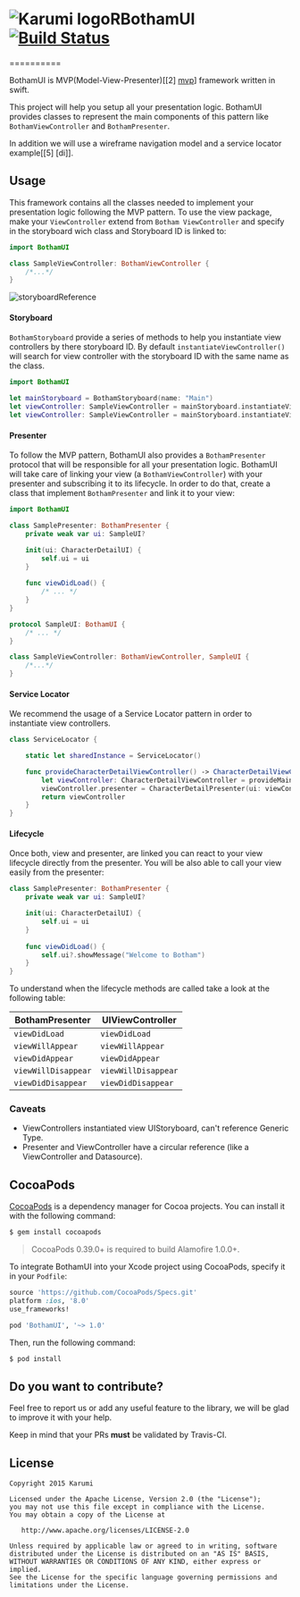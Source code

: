 # ![Karumi logo][karumilogo]RBothamUI [![Build Status](https://travis-ci.org/Karumi/BothamUI.svg?branch=ui-tests-and-travis-ci-support)](https://travis-ci.org/Karumi/BothamUI)
==========

BothamUI is MVP(Model-View-Presenter)[[2] [mvp]] framework written in swift.

This project will help you setup all your presentation logic. BothamUI provides classes to represent the main components of this pattern like ``BothamViewController`` and ``BothamPresenter``.

In addition we will use a wireframe navigation model and a service locator example[[5] [di]].

## Usage

This framework contains all the classes needed to implement your presentation logic following the MVP pattern. To use the view package, make your ``ViewController`` extend from ``Botham ViewController`` and specify in the storyboard wich class and Storyboard ID is linked to:

```swift
import BothamUI

class SampleViewController: BothamViewController {
    /*...*/
}
```
![storyboardReference]

#### Storyboard

`BothamStoryboard` provide a series of methods to help you instantiate view controllers by there storyboard ID. By default `instantiateViewController()` will search for view controller with the storyboard ID with the same name as the class.

```swift
import BothamUI

let mainStoryboard = BothamStoryboard(name: "Main")
let viewController: SampleViewController = mainStoryboard.instantiateViewController("SampleViewController")
let viewController: SampleViewController = mainStoryboard.instantiateViewController()
```

#### Presenter
To follow the MVP pattern, BothamUI also provides a ``BothamPresenter`` protocol that will be responsible for all your presentation logic. BothamUI will take care of linking your view (a ``BothamViewController``) with your presenter and subscribing it to its lifecycle. In order to do that, create a class that implement ``BothamPresenter`` and link it to your view:

```swift
import BothamUI

class SamplePresenter: BothamPresenter {
    private weak var ui: SampleUI?

    init(ui: CharacterDetailUI) {
        self.ui = ui
    }
    
    func viewDidLoad() {
        /* ... */
    }
}
```

```swift
protocol SampleUI: BothamUI {
	/* ... */
}
```
```swift
class SampleViewController: BothamViewController, SampleUI {
    /*...*/
}
```

#### Service Locator

We recommend the usage of a Service Locator pattern in order to instantiate view controllers.

```swift
class ServiceLocator {

    static let sharedInstance = ServiceLocator()

    func provideCharacterDetailViewController() -> CharacterDetailViewController {
        let viewController: CharacterDetailViewController = provideMainStoryboard().viewController()
        viewController.presenter = CharacterDetailPresenter(ui: viewController)
        return viewController
    }
}
```

#### Lifecycle

Once both, view and presenter, are linked you can react to your view lifecycle directly from the presenter. You will be also able to call your view easily from the presenter:

```swift
class SamplePresenter: BothamPresenter {
    private weak var ui: SampleUI?

    init(ui: CharacterDetailUI) {
        self.ui = ui
    }
    
    func viewDidLoad() {
        self.ui?.showMessage("Welcome to Botham")
    }
}
```

To understand when the lifecycle methods are called take a look at the following table:

| BothamPresenter       | UIViewController      |
| --------------------- |-----------------------|
| ``viewDidLoad``       | ``viewDidLoad``       |
| ``viewWillAppear``    | ``viewWillAppear``    |
| ``viewDidAppear``     | ``viewDidAppear ``    |
| ``viewWillDisappear`` | ``viewWillDisappear`` |
| ``viewDidDisappear``  | ``viewDidDisappear``  |


### Caveats

* ViewControllers instantiated view UIStoryboard, can't reference Generic Type.
* Presenter and ViewController have a circular reference (like a ViewController and Datasource).



## CocoaPods

[CocoaPods](http://cocoapods.org) is a dependency manager for Cocoa projects. You can install it with the following command:

```bash
$ gem install cocoapods
```

> CocoaPods 0.39.0+ is required to build Alamofire 1.0.0+.

To integrate BothamUI into your Xcode project using CocoaPods, specify it in your `Podfile`:

```ruby
source 'https://github.com/CocoaPods/Specs.git'
platform :ios, '8.0'
use_frameworks!

pod 'BothamUI', '~> 1.0'
```

Then, run the following command:

```bash
$ pod install
```

Do you want to contribute?
--------------------------

Feel free to report us or add any useful feature to the library, we will be glad to improve it with your help.

Keep in mind that your PRs **must** be validated by Travis-CI.

License
-------

    Copyright 2015 Karumi

    Licensed under the Apache License, Version 2.0 (the "License");
    you may not use this file except in compliance with the License.
    You may obtain a copy of the License at

       http://www.apache.org/licenses/LICENSE-2.0

    Unless required by applicable law or agreed to in writing, software
    distributed under the License is distributed on an "AS IS" BASIS,
    WITHOUT WARRANTIES OR CONDITIONS OF ANY KIND, either express or implied.
    See the License for the specific language governing permissions and
    limitations under the License.

[mvp]: http://martinfowler.com/eaaDev/uiArchs.html#Model-view-presentermvp
[karumilogo]: https://cloud.githubusercontent.com/assets/858090/11626547/e5a1dc66-9ce3-11e5-908d-537e07e82090.png
[storyboardReference]: https://cloud.githubusercontent.com/assets/858090/11626971/57567c2e-9ce7-11e5-8601-2aabd0f04efc.png
